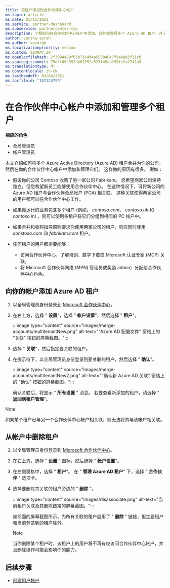 ```yaml
---
title: 将租户添加到合作伙伴中心帐户
ms.topic: article
ms.date: 01/11/2021
ms.service: partner-dashboard
ms.subservice: partnercenter-csp
description: 了解如何在合作伙伴中心帐户中添加、合并或管理多个 Azure AD 租户，并了解可能需要执行此操作的原因。
author: varsha-sarah
ms.author: vavargh
ms.localizationpriority: medium
ms.custom: SEOMAY.20
ms.openlocfilehash: 2f3094489f65b7164b4a55804047f9a4ab5f11cb
ms.sourcegitcommit: 79d2f00c352db61252e523f45abf93fe2a2742a5
ms.translationtype: MT
ms.contentlocale: zh-CN
ms.lasthandoff: 03/04/2021
ms.locfileid: "102124799"
---
```

# <a name="add-and-manage-multiple-tenants-in-your-partner-center-account"></a>在合作伙伴中心帐户中添加和管理多个租户


**相应的角色**

- 全局管理员
- 帐户管理员

本文介绍如何将多个 Azure Active Directory (Azure AD) 租户合并为你的公司，然后在你的合作伙伴中心帐户中添加和管理它们。 这样做的原因有很多。 例如：

- 假设你的公司 Contoso 收购了另一家公司 Fabrikam。 您希望两家公司保持独立，但您希望新员工能够使用合作伙伴中心。 在这种情况下，可将新公司的 Azure AD 租户与合作伙伴全局帐户 (PGA) 相关联。 这种关联使得两家公司的用户都可以在合作伙伴中心工作。

- 如果你运行的业务包含多个租户 (例如， *contoso.com*、 *contoso.uk* 和 *contoso.in*) ，则可以使用多租户将它们分组到相同的 PC 帐户中。

- 如果合并和收购指导原则要求你使用两家公司的租户，则应同时使用 *constoso.com* 和 *fabrikam.com* 租户。

- 任何租户的用户都需要能够：
    * 访问合作伙伴中心，了解培训、数字下载或 Microsoft 认证专家 (MCP) 关联。
    * 将 Microsoft 合作伙伴网络 (MPN) 管理员或奖励 admin）分配给合作伙伴中心角色。

## <a name="add-an-azure-ad-tenant-to-your-account"></a>向你的帐户添加 Azure AD 租户

1. 以全局管理员身份登录到 [Microsoft 合作伙伴中心](https://partner.microsoft.com/dashboard)。

1. 在右上方，选择 " **设置**"，选择 " **帐户设置**"，然后选择 " **租户**"。
 
   :::image type="content" source="images/merge-accounts/multitenantNew.png" alt-text="&quot;Azure AD 配置文件&quot; 窗格上的 &quot;关联&quot; 按钮的屏幕截图。"::: 

1. 选择 " **关联**"，然后指定要关联的租户。

1. 在提示符下，以全局管理员身份登录到要关联的租户，然后选择 " **确认**"。 

   :::image type="content" source="images/merge-accounts/multitenantNew2.png" alt-text="&quot;确认新 Azure AD 关联&quot; 窗格上的 &quot;确认&quot; 按钮的屏幕截图。"::: 

   确认关联后，将显示 " **所有设置** " 消息。 若要查看新添加的租户，请选择 " **返回到租户管理**"。 
 
>[!NOTE]
>如果某个租户已与另一个合作伙伴中心帐户相关联，则无法将其与该帐户相关联。


## <a name="remove-a-tenant-from-your-account"></a>从帐户中删除租户
 
1. 以全局管理员身份登录到 [Microsoft 合作伙伴中心](https://partner.microsoft.com/dashboard)。

1. 在右上方，选择 " **设置** " 图标，然后选择 " **帐户设置**"。

1. 在左侧窗格中，选择 " **租户**"。 在 " **管理 Azure AD 租户**" 下，选择 " **合作伙伴** " 选项卡。
 
1. 选择要删除其关联的租户旁边的 " **删除** "。

   :::image type="content" source="images/disassociate.png" alt-text="当前租户关联及其删除链接的屏幕截图。":::

   如前面的屏幕截图所示，为所有关联的租户启用了 " **删除** " 链接，但主要租户和当前登录到的租户除外。 

   > [!NOTE]   
   > 当你删除某个租户时，该租户上的用户将不再有权访问合作伙伴中心帐户，并且删除操作可能会影响你的能力。 

## <a name="next-steps"></a>后续步骤

- [创建用户帐户](create-user-accounts-and-set-permissions.md)






